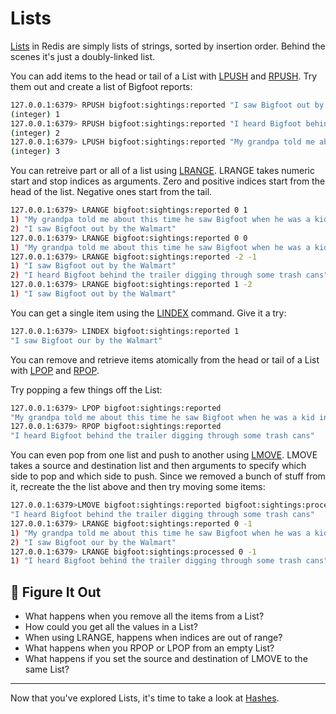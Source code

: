 # Lists #

[Lists](https://redis.io/commands/?group=list) in Redis are simply lists of strings, sorted by insertion order. Behind the scenes it's just a doubly-linked list.

You can add items to the head or tail of a List with [LPUSH](https://redis.io/commands/lpush/) and [RPUSH](https://redis.io/commands/rpush/). Try them out and create a list of Bigfoot reports:

```bash
127.0.0.1:6379> RPUSH bigfoot:sightings:reported "I saw Bigfoot out by the Walmart"
(integer) 1
127.0.0.1:6379> RPUSH bigfoot:sightings:reported "I heard Bigfoot behind the trailer digging through some trash cans"
(integer) 2
127.0.0.1:6379> LPUSH bigfoot:sightings:reported "My grandpa told me about this time he saw Bigfoot when he was a kid in Kentucky"
(integer) 3
```

You can retreive part or all of a list using [LRANGE](https://redis.io/commands/lrange/). LRANGE takes numeric start and stop indices as arguments. Zero and positive indices start from the head of the list. Negative ones start from the tail.

```bash
127.0.0.1:6379> LRANGE bigfoot:sightings:reported 0 1
1) "My grandpa told me about this time he saw Bigfoot when he was a kid in Kentucky"
2) "I saw Bigfoot out by the Walmart"
127.0.0.1:6379> LRANGE bigfoot:sightings:reported 0 0
1) "My grandpa told me about this time he saw Bigfoot when he was a kid in Kentucky"
127.0.0.1:6379> LRANGE bigfoot:sightings:reported -2 -1
1) "I saw Bigfoot out by the Walmart"
2) "I heard Bigfoot behind the trailer digging through some trash cans"
127.0.0.1:6379> LRANGE bigfoot:sightings:reported 1 -2
1) "I saw Bigfoot out by the Walmart"
```

You can get a single item using the [LINDEX](https://redis.io/commands/lindex/) command. Give it a try:

```bash
127.0.0.1:6379> LINDEX bigfoot:sightings:reported 1
"I saw Bigfoot our by the Walmart"
```

You can remove and retrieve items atomically from the head or tail of a List with [LPOP](https://redis.io/commands/lpop/) and [RPOP](https://redis.io/commands/rpop/).

Try popping a few things off the List:

```bash
127.0.0.1:6379> LPOP bigfoot:sightings:reported
"My grandpa told me about this time he saw Bigfoot when he was a kid in Kentucky"
127.0.0.1:6379> RPOP bigfoot:sightings:reported
"I heard Bigfoot behind the trailer digging through some trash cans"
```

You can even pop from one list and push to another using [LMOVE](https://redis.io/commands/lmove/). LMOVE takes a source and destination list and then arguments to specify which side to pop and which side to push. Since we removed a bunch of stuff from it, recreate the the list above and then try moving some items:

```bash
127.0.0.1:6379>LMOVE bigfoot:sightings:reported bigfoot:sightings:processed RIGHT LEFT
"I heard Bigfoot behind the trailer digging through some trash cans"
127.0.0.1:6379> LRANGE bigfoot:sightings:reported 0 -1
1) "My grandpa told me about this time he saw Bigfoot when he was a kid in Kentucky"
2) "I saw Bigfoot our by the Walmart"
127.0.0.1:6379> LRANGE bigfoot:sightings:processed 0 -1
1) "I heard Bigfoot behind the trailer digging through some trash cans"
```


## 📍 Figure It Out ##

- What happens when you remove all the items from a List?
- How could you get all the values in a List?
- When using LRANGE, happens when indices are out of range?
- What happens when you RPOP or LPOP from an empty List?
- What happens if you set the source and destination of LMOVE to the same List?

----------------------------------------

Now that you've explored Lists, it's time to take a look at [Hashes](06-REDIS-HASHES.md).
